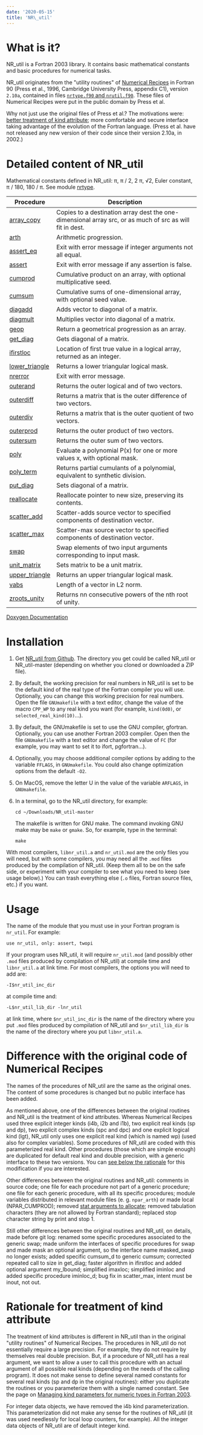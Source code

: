 ```yaml
---
date: '2020-05-15'
title: 'NR\_util'
---
```


What is it?
===========

NR\_util is a Fortran 2003 library. It contains basic mathematical
constants and basic procedures for numerical tasks.

NR\_util originates from the "utility routines" of [Numerical
Recipes](http://numerical.recipes) in Fortran 90 (Press et al., 1996,
Cambridge University Press, appendix C1), version `2.10a`, contained in
files [`nrtype.f90` and
`nrutil.f90`](http://numerical.recipes/public-domain.html). These files
of Numerical Recipes were put in the public domain by Press et al.

Why not just use the original files of Press et al.? The motivations
were: [better treatment of kind
attribute](#rationale-for-treatment-of-kind-attribute); more
comfortable and secure interface taking advantage of the evolution of
the Fortran language. (Press et al. have not released any new version
of their code since their version 2.10a, in 2002.)

Detailed content of NR\_util
============================

Mathematical constants defined in NR\_util: π, π / 2, 2 π, √2, Euler
constant, π / 180, 180 / π. See module
[nrtype](Doxygen_NR_util/html/nrtype_8_f90_source.html).

Procedure | Description
--------- | ----------
[array\_copy](Doxygen_NR_util/html/array__copy_8f90_source.html) | Copies to a destination array dest the one-dimensional array src, or as much of src as will fit in dest.
[arth](Doxygen_NR_util/html/arth_8f90_source.html) | Arithmetic progression.
[assert_eq](Doxygen_NR_util/html/assert__eq_8f90_source.html) | Exit with error message if integer arguments not all equal.
[assert](Doxygen_NR_util/html/assert_8f90_source.html) | Exit with error message if any assertion is false.
[cumprod](Doxygen_NR_util/html/cumprod_8f90_source.html) | Cumulative product on an array, with optional multiplicative seed.
[cumsum](Doxygen_NR_util/html/cumsum_8f90_source.html) | Cumulative sums of one-dimensional array, with optional seed value.
[diagadd](Doxygen_NR_util/html/diagadd_8f90_source.html) | Adds vector to diagonal of a matrix.
[diagmult](Doxygen_NR_util/html/diagmult_8f90_source.html) | Multiplies vector into diagonal of a matrix.
[geop](Doxygen_NR_util/html/geop_8f90_source.html) | Return a geometrical progression as an array.
[get_diag](Doxygen_NR_util/html/get__diag_8f90_source.html) | Gets diagonal of a matrix.
[ifirstloc](Doxygen_NR_util/html/ifirstloc_8f90_source.html) | Location of first true value in a logical array, returned as an integer.
[lower_triangle](Doxygen_NR_util/html/lower__triangle_8f90_source.html) | Returns a lower triangular logical mask.
[nrerror](Doxygen_NR_util/html/nrerror_8f90_source.html) | Exit with error message.
[outerand](Doxygen_NR_util/html/outerand_8f90_source.html) | Returns the outer logical and of two vectors.
[outerdiff](Doxygen_NR_util/html/outerdiff_8f90_source.html) | Returns a matrix that is the outer difference of two vectors.
[outerdiv](Doxygen_NR_util/html/outerdiv_8f90_source.html) | Returns a matrix that is the outer quotient of two vectors.
[outerprod](Doxygen_NR_util/html/outerprod_8f90_source.html) | Returns the outer product of two vectors.
[outersum](Doxygen_NR_util/html/outersum_8f90_source.html) | Returns the outer sum of two vectors.
[poly](Doxygen_NR_util/html/poly_8f90_source.html) | Evaluate a polynomial P(x) for one or more values x, with optional mask.
[poly_term](Doxygen_NR_util/html/poly__term_8f90_source.html) | Returns partial cumulants of a polynomial, equivalent to synthetic division.
[put_diag](Doxygen_NR_util/html/put__diag_8f90_source.html) | Sets diagonal of a matrix.
[reallocate](Doxygen_NR_util/html/reallocate_8f90_source.html) | Reallocate pointer to new size, preserving its contents.
[scatter_add](Doxygen_NR_util/html/scatter__add_8f90_source.html) | Scatter-adds source vector to specified components of destination vector.
[scatter_max](Doxygen_NR_util/html/scatter__max_8f90_source.html) | Scatter-max source vector to specified components of destination vector.
[swap](Doxygen_NR_util/html/swap_8f90_source.html) | Swap elements of two input arguments corresponding to input mask.
[unit_matrix](Doxygen_NR_util/html/unit__matrix_8f90_source.html) | Sets matrix to be a unit matrix.
[upper_triangle](Doxygen_NR_util/html/upper__triangle_8f90_source.html) | Returns an upper triangular logical mask.
[vabs](Doxygen_NR_util/html/vabs_8f90_source.html) | Length of a vector in L2 norm.
[zroots_unity](Doxygen_NR_util/html/zroots__unity_8f90_source.html) | Returns nn consecutive powers of the nth root of unity.

[Doxygen Documentation](Doxygen_NR_util/html/index.html)

Installation
============

1.  Get [NR\_util from Github](https://github.com/lguez/NR_util). The
    directory you get could be called NR\_util or NR\_util-master
    (depending on whether you cloned or downloaded a ZIP file).
2.  By default, the working precision for real numbers in NR\_util is
    set to be the default kind of the real type of the Fortran compiler
    you will use. Optionally, you can change this working precision for
    real numbers. Open the file `GNUmakefile` with a text editor, change
    the value of the macro `CPP_WP` to any real kind you want (for
    example, `kind(0d0)`, or `selected_real_kind(10)`...).
3.  By default, the GNUmakefile is set to use the GNU compiler,
    gfortran. Optionally, you can use another Fortran 2003 compiler.
    Open then the file `GNUmakefile` with a text editor and change the
    value of `FC` (for example, you may want to set it to ifort,
    pgfortran...).
4.  Optionally, you may choose additional compiler options by adding to
    the variable `FFLAGS`, in `GNUmakefile`. You could also change
    optimization options from the default `-O2`.
5.  On MacOS, remove the letter U in the value of the variable
    `ARFLAGS`, in `GNUmakefile`.
6.  In a terminal, go to the NR\_util directory, for example:

        cd ~/Downloads/NR_util-master

    The makefile is written for GNU make. The command invoking GNU make
    may be `make` or `gmake`. So, for example, type in the terminal:

        make

With most compilers, `libnr_util.a` and `nr_util.mod` are the only files
you will need, but with some compilers, you may need all the `.mod`
files produced by the compilation of NR\_util. (Keep them all to be on
the safe side, or experiment with your compiler to see what you need to
keep (see usage below).) You can trash everything else (`.o` files,
Fortran source files, etc.) if you want.

Usage
=====

The name of the module that you must use in your Fortran program is
`nr_util`. For example:

    use nr_util, only: assert, twopi

If your program uses NR\_util, it will require `nr_util.mod` (and
possibly other `.mod` files produced by compilation of NR\_util) at
compile time and `libnr_util.a` at link time. For most compilers, the
options you will need to add are:

    -I$nr_util_inc_dir

at compile time and:

    -L$nr_util_lib_dir -lnr_util

at link time, where `$nr_util_inc_dir` is the name of the directory
where you put `.mod` files produced by compilation of NR\_util and
`$nr_util_lib_dir` is the name of the directory where you put
`libnr_util.a`.

Difference with the original code of Numerical Recipes
======================================================

The names of the procedures of NR\_util are the same as the original
ones. The content of some procedures is changed but no public interface
has been added.

As mentioned above, one of the differences between the original
routines and NR\_util is the treatment of kind attributes. Whereas
Numerical Recipes used three explicit integer kinds (i4b, i2b and
i1b), two explicit real kinds (sp and dp), two explicit complex kinds
(spc and dpc) and one explicit logical kind (lgt), NR\_util only uses
one explicit real kind (which is named wp) (used also for complex
variables). Some procedures of NR\_util are coded with this
parameterized real kind. Other procedures (those which are simple
enough) are duplicated for default real kind and double precision,
with a generic interface to these two versions. You can [see below the
rationale](#rationale-for-treatment-of-kind-attribute) for this
modification if you are interested.

Other differences between the original routines and NR\_util: comments
in source code; one file for each procedure not part of a generic
procedure; one file for each generic procedure, with all its specific
procedures; module variables distributed in relevant module files (e. g.
`npar_arth`) or made local (NPAR\_CUMPROD); removed [stat arguments to
allocate](https://www.lmd.jussieu.fr/~lguez/argument-stat-de-linstruction-allocate.html); removed tabulation
characters (they are not allowed by Fortran standard); replaced stop
character string by print and stop 1.

Still other differences between the original routines and NR\_util, on
details, made before git log: renamed some specific procedures
associated to the generic swap; made uniform the interfaces of specific
procedures for swap and made mask an optional argument, so the interface
name masked\_swap no longer exists; added specific cumsum\_d to generic
cumsum; corrected repeated call to size in get\_diag; faster algorithm
in ifirstloc and added optional argument my\_lbound; simplified imaxloc;
simplified iminloc and added specific procedure iminloc\_d; bug fix in
scatter\_max, intent must be inout, not out.

Rationale for treatment of kind attribute
=========================================

The treatment of kind attributes is different in NR\_util than in the
original \"utility routines\" of Numerical Recipes. The procedures in
NR\_util do not essentially require a large precision. For example,
they do not require by themselves real double precision. But, if a
procedure of NR\_util has a real argument, we want to allow a user to
call this procedure with an actual argument of all possible real kinds
(depending on the needs of the calling program). It does not make
sense to define several named constants for several real kinds (sp and
dp in the original routines): either you duplicate the routines or you
parameterize them with a single named constant. See the page on
[Managing kind parameters for numeric types in Fortran
2003](https://www.lmd.jussieu.fr/~lguez/managing-kind-parameters-for-numeric-types-in-fortran-2003.html).

For integer data objects, we have removed the i4b kind parameterization.
This parameterization did not make any sense for the routines of
NR\_util (it was used needlessly for local loop counters, for example).
All the integer data objects of NR\_util are of default integer kind.
